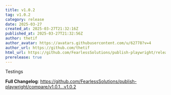 ```yaml
---
title: v1.0.2
tag: v1.0.2
category: release
date: 2025-03-27
created_at: 2025-03-27T21:32:16Z
published_at: 2025-03-27T21:32:56Z
author: thetif
author_avatar: https://avatars.githubusercontent.com/u/62778?v=4
author_url: https://github.com/thetif
html_url: https://github.com/FearlessSolutions/publish-playwright/releases/tag/v1.0.2
prerelease: true
---
```


Testings

**Full Changelog**: https://github.com/FearlessSolutions/publish-playwright/compare/v1.0.1...v1.0.2

